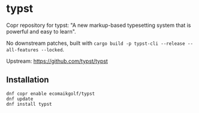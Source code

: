 # typst

Copr repository for typst: "A new markup-based typesetting system that is
powerful and easy to learn".

No downstream patches, built with `cargo build -p typst-cli --release
--all-features --locked`.

Upstream: https://github.com/typst/typst

## Installation

```
dnf copr enable ecomaikgolf/typst 
dnf update
dnf install typst
```
